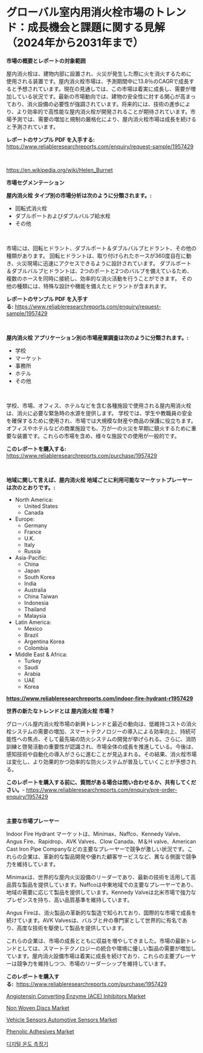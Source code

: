 <p><h1>グローバル室内用消火栓市場のトレンド：成長機会と課題に関する見解（2024年から2031年まで）</h1></p><p><strong>市場の概要とレポートの対象範囲</strong></p>
<p><p>屋内消火栓は、建物内部に設置され、火災が発生した際に火を消火するために使用される装置です。屋内消火栓市場は、予測期間中に13.8％のCAGRで成長すると予想されています。現在の見通しでは、この市場は着実に成長し、需要が増加している状況です。最新の市場動向では、建物の安全性に対する関心が高まっており、消火設備の必要性が強調されています。将来的には、技術の進歩により、より効率的で高性能な屋内消火栓が開発されることが期待されています。市場予測では、需要の増加と規制の厳格化により、屋内消火栓市場は成長を続けると予測されています。</p></p>
<p><strong>レポートのサンプル PDF を入手する:</strong> <a href="https://www.reliableresearchreports.com/enquiry/request-sample/1957429">https://www.reliableresearchreports.com/enquiry/request-sample/1957429</a></p>
<p>&nbsp;</p>
<p><a href="https://en.wikipedia.org/wiki/Helen_Burnet">https://en.wikipedia.org/wiki/Helen_Burnet</a></p>
<p><strong>市場セグメンテーション</strong></p>
<p><strong>屋内消火栓 タイプ別の市場分析は次のように分類されます。:</strong></p>
<p><ul><li>回転式消火栓</li><li>ダブルポートおよびダブルバルブ給水栓</li><li>その他</li></ul></p>
<p>&nbsp;</p>
<p><p>市場には、回転ヒドラント、ダブルポート＆ダブルバルブヒドラント、その他の種類があります。 回転ヒドラントは、取り付けられたホースが360度自在に動き、火災現場に迅速にアクセスできるように設計されています。 ダブルポート＆ダブルバルブヒドラントは、2つのポートと2つのバルブを備えているため、複数のホースを同時に接続し、効率的な消火活動を行うことができます。 その他の種類には、特殊な設計や機能を備えたヒドラントが含まれます。</p></p>
<p><strong>レポートのサンプル PDF を入手する:</strong>&nbsp;<a href="https://www.reliableresearchreports.com/enquiry/request-sample/1957429">https://www.reliableresearchreports.com/enquiry/request-sample/1957429</a></p>
<p>&nbsp;</p>
<p><strong> 屋内消火栓 アプリケーション別の市場産業調査は次のように分類されます。:</strong></p>
<p><ul><li>学校</li><li>マーケット</li><li>事務所</li><li>ホテル</li><li>その他</li></ul></p>
<p>&nbsp;</p>
<p><p>学校、市場、オフィス、ホテルなどを含む各種施設で使用される屋内用消火栓は、消火に必要な緊急時の水源を提供します。 学校では、学生や教職員の安全を確保するために使用され、市場では大規模な財産や商品の保護に役立ちます。 オフィスやホテルなどの商業施設でも、万が一の火災を早期に鎮火するために重要な装置です。これらの市場を含め、様々な施設での使用が一般的です。</p></p>
<p><strong>このレポートを購入する:</strong>&nbsp; <a href="https://www.reliableresearchreports.com/purchase/1957429">https://www.reliableresearchreports.com/purchase/1957429</a></p>
<p>&nbsp;</p>
<p><strong>地域に関して言えば、屋内消火栓 地域ごとに利用可能なマーケットプレーヤーは次のとおりです。:</strong></p>
<p><ul>
    <li>
        North America:
        <ul>
            <li>United States</li>
            <li>Canada</li>
        </ul>
    </li>
    <li>
        Europe:
        <ul>
            <li>Germany</li>
            <li>France</li>
            <li>U.K.</li>
            <li>Italy</li>
            <li>Russia</li>
        </ul>
    </li>
    <li>
        Asia-Pacific:
        <ul>
            <li>China</li>
            <li>Japan</li>
            <li>South Korea</li>
            <li>India</li>
            <li>Australia</li>
            <li>China Taiwan</li>
            <li>Indonesia</li>
            <li>Thailand</li>
            <li>Malaysia</li>
        </ul>
    </li>
    <li>
        Latin America:
        <ul>
            <li>Mexico</li>
            <li>Brazil</li>
            <li>Argentina Korea</li>
            <li>Colombia</li>
        </ul>
    </li>
    <li>
        Middle East & Africa:
        <ul>
            <li>Turkey</li>
            <li>Saudi</li>
            <li>Arabia</li>
            <li>UAE</li>
            <li>Korea</li>
        </ul>
    </li>
    </ul></p>
<p><strong><a href="https://www.reliableresearchreports.com/indoor-fire-hydrant-r1957429">https://www.reliableresearchreports.com/indoor-fire-hydrant-r1957429</a></strong>&nbsp;</p>
<p><strong>世界の新たなトレンドとは 屋内消火栓 市場？</strong></p>
<p><p>グローバル屋内消火栓市場の新興トレンドと最近の動向は、低維持コストの消火栓システムの需要の増加、スマートテクノロジーの導入による効率向上、持続可能性への焦点、そして最先端の防火システムの開発が挙げられる。さらに、消防訓練と啓発活動の重要性が認識され、市場全体の成長を推進している。今後は、感知技術や自動化の導入がさらに進むことが見込まれる。その結果、消火栓市場は変化し、より効果的かつ効率的な防火システムが普及していくことが予想される。</p></p>
<p><strong>このレポートを購入する前に、質問がある場合は問い合わせるか、共有してください。</strong>- <a href="https://www.reliableresearchreports.com/enquiry/pre-order-enquiry/1957429">https://www.reliableresearchreports.com/enquiry/pre-order-enquiry/1957429</a></p>
<p>&nbsp;</p>
<p><strong>主要な市場プレーヤー</strong></p>
<p><p>Indoor Fire Hydrant マーケットは、Minimax、Naffco、Kennedy Valve、Angus Fire、Rapidrop、AVK Valves、Clow Canada、M＆H valve、American Cast Iron Pipe Companyなどの主要なプレーヤーで競争が激しい状況です。これらの企業は、革新的な製品開発や優れた顧客サービスなど、異なる側面で競争力を維持しています。</p><p>Minimaxは、世界的な屋内火災設備のリーダーであり、最新の技術を活用して高品質な製品を提供しています。Naffcoは中東地域での主要なプレーヤーであり、地域の需要に応じて製品を提供しています。Kennedy Valveは北米市場で強力なプレゼンスを持ち、高い品質基準を維持しています。</p><p>Angus Fireは、消火製品の革新的な製造で知られており、国際的な市場で成長を続けています。AVK Valvesは、バルブと弁の専門家として世界的に有名であり、高度な技術を駆使して製品を提供しています。</p><p>これらの企業は、市場の成長とともに収益を増やしてきました。市場の最新トレンドとしては、スマートテクノロジーの統合や環境に優しい製品の需要が増加しています。屋内消火設備市場は着実に成長を続けており、これらの主要プレーヤーは競争力を維持しつつ、市場のリーダーシップを維持しています。</p></p>
<p><strong>このレポートを購入する:</strong>&nbsp;&nbsp;<a href="https://www.reliableresearchreports.com/purchase/1957429">https://www.reliableresearchreports.com/purchase/1957429</a></p>
<p><p><a href="https://issuu.com/reportprime-2/docs/angiotensin-converting-enzyme-ace-inhibitors-marke">Angiotensin Converting Enzyme (ACE) Inhibitors Market</a></p><p><a href="https://medium.com/@jeancoleman732/global-non-woven-discs-market-focus-on-product-type-pa-pp-pe-other-end-user-and-region-43b47e0e8926">Non Woven Discs Market</a></p><p><a href="https://github.com/lukmanduiky01/Market-Research-Report-List-1/blob/main/vehicle-sensors-automotive-sensors-market.md">Vehicle Sensors Automotive Sensors Market</a></p><p><a href="https://medium.com/@haangelat16/phenolic-adhesives-market-trends-a-detailed-study-of-its-market-segmentation-and-analyzing-the-438e066f4a09">Phenolic Adhesives Market</a></p><p><a href="https://github.com/shampaakter36/Market-Research-Report-List-1/blob/main/927779014189.md">디지털 온도 측정기</a></p></p>